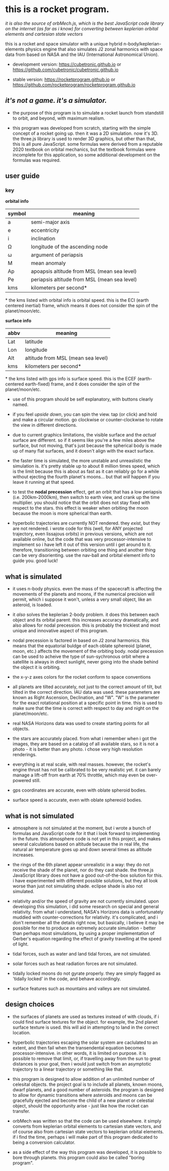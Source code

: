 # this is a rocket program.
*it is also the source of orbMech.js, which is the best JavaScript code library on the internet (as far as i know) for converting between keplerian orbital elements and cartesian state vectors*

this is a rocket and space simulator with a unique hybrid n-body/keplerian-elements physics engine that also simulates J2 zonal harmonics with space data from based on NASA and the IAU (International Astronomical Union).

- development version: https://cubetronic.github.io or https://github.com/cubetronic/cubetronic.github.io

- stable version: https://rocketprogram.github.io or https://github.com/rocketprogram/rocketprogram.github.io

_it's not a game. it's a simulator._
---
- the purpose of this program is to simulate a rocket launch from standstill to orbit, and beyond, with maximum realism.

- this program was developed from scratch, starting with the simple concept of a rocket going up. then it was a 2D simulation. now it's 3D. the three.js library is used to render 3D graphics, but other than that, this is all pure JavaScript. some formulas were derived from a reputable 2020 textbook on orbital mechanics, but the textbook formulas were incomplete for this application, so some additional development on the formulas was required.

## user guide

### key

**orbital info**

symbol|meaning
------|-------
a     | semi-major axis
e     | eccentricity
i     | inclination
Ω     | longitude of the ascending node
ω     | argument of periapsis
M     | mean anomaly
Ap    | apoapsis altitude from MSL (mean sea level)
Pe    | periapsis altitude from MSL (mean sea level)
kms   | kilometers per second*

\* the kms listed with orbital info is orbital speed. this is the ECI (earth centered inertial) frame, which means it does not consider the spin of the planet/moon/etc.  


**surface info**

abbv|meaning
----|-------
Lat | latitude
Lon | longitude
Alt | altitude from MSL (mean sea level)
kms | kilometers per second*

\* the kms listed with gps info is surface speed. this is the ECEF (earth-centered earth-fixed) frame, and it does consider the spin of the planet/moon/etc.

- use of this program should be self explanatory, with buttons clearly named.

- if you feel *upside down*, you can spin the view. tap (or click) and hold and make a circular motion. go clockwise or counter-clockwise to rotate the view in different directions.

- due to current graphics limitations, the visible surface and the *actual* surface are different. so if it seems like you're a few miles above the surface, but not moving, that's just because the spherical body is made up of many flat surfaces, and it doesn't align with the exact surface.

- the faster time is simulated, the more unstable and unreaslistic the simulation is. it's pretty stable up to about 8 million times speed, which is the limit because this is about as fast as it can reliably go for a while without ejecting the fourth planet's moons... but that *will* happen if you leave it running at that speed.

- to test the **nodal precession** effect, get an orbit that has a low periapsis (i.e. 200km-2000km), then switch to earth view, and crank up the time multiplier. you should notice that the orbit does not stay fixed with respect to the stars. this effect is weaker when orbiting the moon because the moon is more spherical than earth.

- hyperbolic trajectories are currently NOT rendered. they *exist*, but they are not rendered. i wrote code for this (well, for ANY projected trajectory, even lissajous orbits) in previous versions, which are not available online, but the code that was very processor-intensive to implement so i have left it out of this version until i get around to it. therefore, transitioning between orbiting one thing and another thing can be very disorienting. use the nav-ball and orbital element info to guide you. good luck!


## what is simulated

- it uses n-body physics. even the mass of the spacecraft is affecting the movements of the planets and moons, if the numerical precision will permit, which i suppose it won't, unless a very small object, like an asteroid, is loaded.

- it *also* solves the keplerian 2-body problem. it does this between each object and its orbital parent. this increases accuracy dramatically, and also allows for nodal precession. this is probably the trickiest and most unique and innovative aspect of this program.

- nodal precession is factored in based on J2 zonal harmonics. this means that the equatorial buldge of each oblate sphereoid (planet, moon, etc.) affects the movement of the orbiting body. nodal precession can be used to acheive the type of sun-sychronous orbit where a satellite is always in direct sunlight, never going into the shade behind the object it is orbiting.

- the x-y-z axes colors for the rocket conform to space conventions

- all planets are tilted accurately, not just to the correct amount of tilt, but tilted in the correct direction. IAU data was used. these parameters are known as Right Ascension, Declination, and "W". "W" is the parameter for the exact rotational position at a specific point in time. this is used to make sure that the time is correct with respect to day and night on the planet/moon/etc.

- real NASA Horizons data was used to create starting points for all objects.

- the stars are accurately placed. from what i remember when i got the images, they are based on a catalog of all available stars, so it is not a photo - it is better than any photo. i chose very high resolution renderings.

- everything is at real scale, with real masses. however, the rocket's engine thrust has not be calibrated to be very realistic yet. it can barely manage a lift-off from earth at 70% throttle, which may even be over-powered still.

- gps coordinates are accurate, even with oblate spheroid bodies.

- surface speed is accurate, even with oblate sphereoid bodies.

## what is not simulated

- atmosphere is not simulated at the moment, but i wrote a bunch of formulas and JavaScript code for it that i look forward to implementing in the future. this atmosphere code is not yet in this project, and makes several calculations based on altitude because the in real life, the natural air temperature goes up and down several times as altitude increases.

- the rings of the 6th planet appear unrealistic in a way: they do not receive the shade of the planet, nor do they cast shade. the three.js JavaScript library does not have a good out-of-the-box solution for this. i have experimented with different possible solutions, but they all look worse than just not simulating shade. eclipse shade is also not simulated.

- relativity and/or the speed of gravity are not currently simulated. upon developing this simulation, i did some research on special and general relativity. from what i understand, NASA's Horizons data is unfortunately muddied with counter-corrections for relativity. it's complicated, and i don't remember all the details right now, but basically, i believe it may be possible for me to produce an extremely accurate simulation - better than perhaps most simulations, by using a proper implementation of Gerber's equation regarding the effect of gravity travelling at the speed of light.

- tidal forces, such as water and land tidal forces, are not simulated.

- solar forces such as heat radiation forces are not simulated.

- tidally locked moons do not gyrate properly. they are simply flagged as 'tidally locked' in the code, and behave accordingly.

- surface features such as mountains and valleys are not simulated.

## design choices

- the surfaces of planets are used as textures instead of with clouds, if i could find surface textures for the object. for example, the 2nd planet surface texture is used. this will aid in attempting to land in the correct location.

- hyperbolic trajectories escaping the solar system are caclulated to an extent, and then fail when the transendental equation becomes processor-intensive. in other words, it is limited on purpose. it is possible to remove that limit, or, if travelling away from the sun to great distances is your goal, then i would just switch from an asymptotic trajectory to a linear trajectory or something like that.

- this program is designed to allow addition of an unlimited number of celesital objects. the project goal is to include all planets, known moons, dwarf planets, and a good number of asteroids. the program is designed to allow for dynamic transitions where asteroids and moons can be gracefully ejected and become the child of a new planet or celestial object, should the opportunity arise - just like how the rocket can transfer.

- orbMech was written so that the code can be used elsewhere. it simply converts from keplerian orbital elements to cartesian state vectors, and of course also from cartesian state vectors to keplerian orbital elements. if i find the time, perhaps i will make part of this program dedicated to being a conversion calculator.

- as a side effect of the way this program was developed, it is possible to bore through planets. this program could also be called "boring program".
